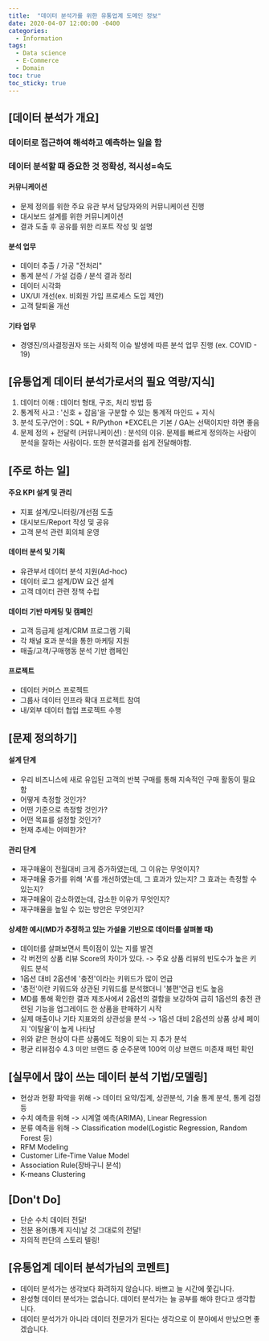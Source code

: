 ```yaml
---
title:  "데이터 분석가를 위한 유통업계 도메인 정보"
date: 2020-04-07 12:00:00 -0400
categories:
  - Information
tags:
  - Data science
  - E-Commerce
  - Domain
toc: true
toc_sticky: true
---
```

## [데이터 분석가 개요]
### 데이터로 접근하여 해석하고 예측하는 일을 함
### 데이터 분석할 때 중요한 것 정확성, 적시성=속도
#### 커뮤니케이션
* 문제 정의를 위한 주요 유관 부서 담당자와의 커뮤니케이션 진행
* 대시보드 설계를 위한 커뮤니케이션
* 결과 도출 후 공유를 위한 리포트 작성 및 설명
#### 분석 업무
* 데이터 추출 / 가공 "전처리"
* 통계 분석 / 가설 검증 / 분석 결과 정리
* 데이터 시각화
* UX/UI 개선(ex. 비회원 가입 프로세스 도입 제안)
* 고객 탈퇴율 개선
#### 기타 업무
* 경영진/의사결정권자 또는 사회적 이슈 발생에 따른 분석 업무 진행 (ex. COVID - 19)


## [유통업계 데이터 분석가로서의 필요 역량/지식]
1. 데이터 이해 : 데이터 형태, 구조, 처리 방법 등
2. 통계적 사고 : '신호 + 잡음'을 구분할 수 있는 통계적 마인드 + 지식
3. 분석 도구/언어 : SQL + R/Python *EXCEL은 기본 / GA는 선택이지만 하면 좋음
4. 문제 정의 + 전달력 (커뮤니케이션) : 분석의 이유. 문제를 빠르게 정의하는 사람이 분석을 잘하는 사람이다. 또한 분석결과를 쉽게 전달해야함.


## [주로 하는 일]
#### 주요 KPI 설계 및 관리
* 지표 설계/모니터링/개선점 도출
* 대시보드/Report 작성 및 공유
* 고객 분석 관련 회의체 운영
#### 데이터 분석 및 기획
* 유관부서 데이터 분석 지원(Ad-hoc)
* 데이터 로그 설계/DW 요건 설계
* 고객 데이터 관련 정책 수립
#### 데이터 기반 마케팅 및 캠페인
* 고객 등급제 설계/CRM 프로그램 기획
* 각 채널 효과 분석을 통한 마케팅 지원
* 매출/고객/구매행동 분석 기반 캠페인
#### 프로젝트
* 데이터 커머스 프로젝트
* 그룹사 데이터 인프라 확대 프로젝트 참여
* 내/외부 데이터 협업 프로젝트 수행


## [문제 정의하기]
#### 설계 단계
* 우리 비즈니스에 새로 유입된 고객의 반복 구매를 통해 지속적인 구매 활동이 필요함
* 어떻게 측정할 것인가?
* 어떤 기준으로 측정할 것인가?
* 어떤 목표를 설정할 것인가?
* 현재 추세는 어떠한가?
#### 관리 단계
* 재구매율이 전월대비 크게 증가하였는데, 그 이유는 무엇이지?
* 재구매율 증가를 위해 'A'를 개선하였는데, 그 효과가 있는지? 그 효과는 측정할 수 있는지?
* 재구매율이 감소하였는데, 감소한 이유가 무엇인지?
* 재구매율을 높일 수 있는 방안은 무엇인지?
#### 상세한 예시(MD가 추정하고 있는 가설을 기반으로 데이터를 살펴볼 때)
* 데이터를 살펴보면서 특이점이 있는 지를 발견
* 각 버전의 상품 리뷰 Score의 차이가 있다. -> 주요 상품 리뷰의 빈도수가 높은 키워드 분석
* 1옵션 대비 2옵션에 '충전'이라는 키워드가 많이 언급
* '충전'이란 키워드와 상관된 키워드를 분석했더니 '불편'언급 빈도 높음
* MD를 통해 확인한 결과 제조사에서 2옵션의 결함을 보강하여 급히 1옵션의 충전 관련된 기능을
업그레이드 한 상품을 판매하기 시작
* 실제 매출이나 기타 지표와의 상관성을 분석 -> 1옵션 대비 2옵션의 상품 상세 페이지 '이탈율'이 높게 나타남
* 위와 같은 현상이 다른 상품에도 적용이 되는 지 추가 분석
* 평균 리뷰점수 4.3 미만 브랜드 중 순주문액 100억 이상 브랜드 미존재 패턴 확인


## [실무에서 많이 쓰는 데이터 분석 기법/모델링]
* 현상과 현황 파악을 위해 -> 데이터 요약/집계, 상관분석, 기술 통계 분석, 통계 검정 등
* 수치 예측을 위해 -> 시계열 예측(ARIMA), Linear Regression
* 분류 예측을 위해 -> Classification model(Logistic Regression, Random Forest 등)
* RFM Modeling
* Customer Life-Time Value Model
* Association Rule(장바구니 분석)
* K-means Clustering


## [Don't Do]
* 단순 수치 데이터 전달!
* 전문 용어(통계 지식)날 것 그대로의 전달!
* 자의적 판단의 스토리 텔링!


## [유통업계 데이터 분석가님의 코멘트]
* 데이터 분석가는 생각보다 화려하지 않습니다. 바쁘고 늘 시간에 쫓깁니다.
* 완성형 데이터 분석가는 없습니다. 데이터 분석가는 늘 공부를 해야 한다고 생각합니다.
* 데이터 분석가가 아니라 데이터 전문가가 된다는 생각으로 이 분야에서 만났으면 좋겠습니다.
